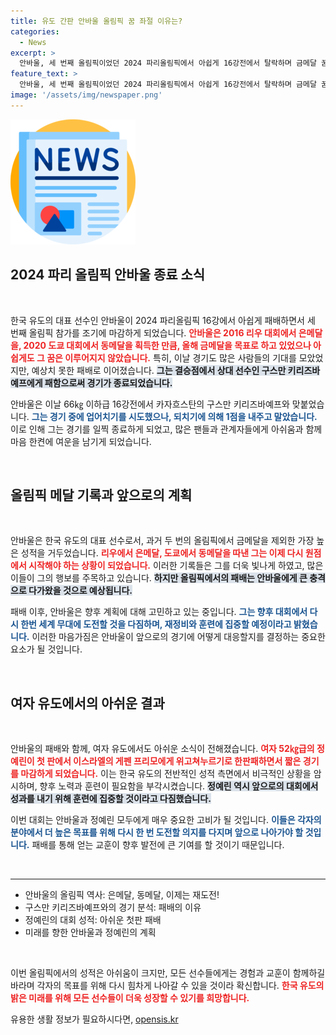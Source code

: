 ```yaml
---
title: 유도 간판 안바울 올림픽 꿈 좌절 이유는?
categories:
  - News
excerpt: >
  안바울, 세 번째 올림픽이었던 2024 파리올림픽에서 아쉽게 16강전에서 탈락하며 금메달 꿈이 꺾였다. 2016년 은메달, 2020년 동메달의 영광 뒤에 남은 쓴맛!
feature_text: >
  안바울, 세 번째 올림픽이었던 2024 파리올림픽에서 아쉽게 16강전에서 탈락하며 금메달 꿈이 꺾였다. 2016년 은메달, 2020년 동메달의 영광 뒤에 남은 쓴맛!
image: '/assets/img/newspaper.png'
---
```


<p><img src="/assets/img/newspaper.png" alt="kimp 속보" /></p>

<h2 data-ke-size="size26">2024 파리 올림픽 안바울 종료 소식</h2>

<p data-ke-size="size16">&nbsp;</p>

<p>한국 유도의 대표 선수인 안바울이 2024 파리올림픽 16강에서 아쉽게 패배하면서 세 번째 올림픽 참가를 조기에 마감하게 되었습니다. <b><span style="color: #ee2323;">안바울은 2016 리우 대회에서 은메달을, 2020 도쿄 대회에서 동메달을 획득한 만큼, 올해 금메달을 목표로 하고 있었으나 아쉽게도 그 꿈은 이루어지지 않았습니다.</span></b> 특히, 이날 경기도 많은 사람들의 기대를 모았었지만, 예상치 못한 패배로 이어졌습니다. <b><span style="background-color: #21538527;">그는 결승점에서 상대 선수인 구스만 키리즈바예프에게 패함으로써 경기가 종료되었습니다.</span></b></p>

<p>안바울은 이날 66㎏ 이하급 16강전에서 카자흐스탄의 구스만 키리즈바예프와 맞붙었습니다. <b><span style="color: #1a5490;">그는 경기 중에 업어치기를 시도했으나, 되치기에 의해 1점을 내주고 말았습니다.</span></b> 이로 인해 그는 경기를 일찍 종료하게 되었고, 많은 팬들과 관계자들에게 아쉬움과 함께 마음 한켠에 여운을 남기게 되었습니다.</p>

<p data-ke-size="size16">&nbsp;</p>

<h2 data-ke-size="size26">올림픽 메달 기록과 앞으로의 계획</h2>

<p data-ke-size="size16">&nbsp;</p>

<p>안바울은 한국 유도의 대표 선수로서, 과거 두 번의 올림픽에서 금메달을 제외한 가장 높은 성적을 거두었습니다. <b><span style="color: #ee2323;">리우에서 은메달, 도쿄에서 동메달을 따낸 그는 이제 다시 원점에서 시작해야 하는 상황이 되었습니다.</span></b> 이러한 기록들은 그를 더욱 빛나게 하였고, 많은 이들이 그의 행보를 주목하고 있습니다. <b><span style="background-color: #21538527;">하지만 올림픽에서의 패배는 안바울에게 큰 충격으로 다가왔을 것으로 예상됩니다.</span></b></p>

<p>패배 이후, 안바울은 향후 계획에 대해 고민하고 있는 중입니다. <b><span style="color: #1a5490;">그는 향후 대회에서 다시 한번 세계 무대에 도전할 것을 다짐하며, 재정비와 훈련에 집중할 예정이라고 밝혔습니다.</span></b> 이러한 마음가짐은 안바울이 앞으로의 경기에 어떻게 대응할지를 결정하는 중요한 요소가 될 것입니다.</p>

<p data-ke-size="size16">&nbsp;</p>

<h2 data-ke-size="size26">여자 유도에서의 아쉬운 결과</h2>

<p data-ke-size="size16">&nbsp;</p>

<p>안바울의 패배와 함께, 여자 유도에서도 아쉬운 소식이 전해졌습니다. <b><span style="color: #ee2323;">여자 52㎏급의 정예린이 첫 판에서 이스라엘의 게펜 프리모에게 위고쳐누르기로 한판패하면서 짧은 경기를 마감하게 되었습니다.</span></b> 이는 한국 유도의 전반적인 성적 측면에서 비극적인 상황을 암시하며, 향후 노력과 훈련이 필요함을 부각시켰습니다. <b><span style="background-color: #21538527;">정예린 역시 앞으로의 대회에서 성과를 내기 위해 훈련에 집중할 것이라고 다짐했습니다.</span></b></p>

<p>이번 대회는 안바울과 정예린 모두에게 매우 중요한 고비가 될 것입니다. <b><span style="color: #1a5490;">이들은 각자의 분야에서 더 높은 목표를 위해 다시 한 번 도전할 의지를 다지며 앞으로 나아가야 할 것입니다.</span></b> 패배를 통해 얻는 교훈이 향후 발전에 큰 기여를 할 것이기 때문입니다.</p>

<p data-ke-size="size16">&nbsp;</p>

<hr>

<ul>
    <li>안바울의 올림픽 역사: 은메달, 동메달, 이제는 재도전!</li>
    <li>구스만 키리즈바예프와의 경기 분석: 패배의 이유</li>
    <li>정예린의 대회 성적: 아쉬운 첫판 패배</li>
    <li>미래를 향한 안바울과 정예린의 계획</li>
</ul>

<p data-ke-size="size16">&nbsp;</p>

<p>이번 올림픽에서의 성적은 아쉬움이 크지만, 모든 선수들에게는 경험과 교훈이 함께하길 바라며 각자의 목표를 위해 다시 힘차게 나아갈 수 있을 것이라 확신합니다. <b><span style="color: #ee2323;">한국 유도의 밝은 미래를 위해 모든 선수들이 더욱 성장할 수 있기를 희망합니다.</span></b></p>
유용한 생활 정보가 필요하시다면, <a href="https://opensis.kr" rel="dofollow">opensis.kr</a>


